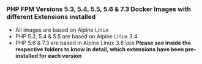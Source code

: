 ### PHP FPM Versions 5.3, 5.4, 5.5, 5.6 & 7.3 Docker Images with different Extensions installed

* All images are based on Alpine Linux
* PHP 5.3, 5.4 & 5.5 are based on Alpine Linux 3.4
* PHP 5.6 & 7.3 are based in Alpine Linux 3.8
\s\s
 **Please see inside the respective folders to know in detail, which extensions have been pre-installed for each version**